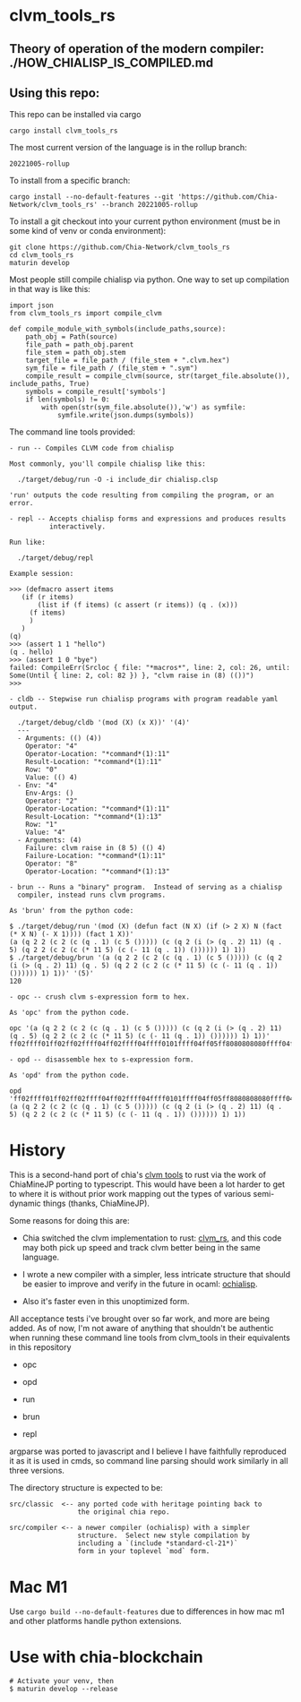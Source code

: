 clvm_tools_rs
=

Theory of operation of the modern compiler: ./HOW_CHIALISP_IS_COMPILED.md
-

Using this repo:
-

This repo can be installed via cargo

    cargo install clvm_tools_rs
    
The most current version of the language is in the rollup branch:

    20221005-rollup

To install from a specific branch:

    cargo install --no-default-features --git 'https://github.com/Chia-Network/clvm_tools_rs' --branch 20221005-rollup
    
To install a git checkout into your current python environment (must be in some kind of venv or conda environment):

    git clone https://github.com/Chia-Network/clvm_tools_rs
    cd clvm_tools_rs
    maturin develop
    
Most people still compile chialisp via python.  One way to set up compilation
in that way is like this:

    import json
    from clvm_tools_rs import compile_clvm

    def compile_module_with_symbols(include_paths,source):
        path_obj = Path(source)
        file_path = path_obj.parent
        file_stem = path_obj.stem
        target_file = file_path / (file_stem + ".clvm.hex")
        sym_file = file_path / (file_stem + ".sym")
        compile_result = compile_clvm(source, str(target_file.absolute()), include_paths, True)
        symbols = compile_result['symbols']
        if len(symbols) != 0:
            with open(str(sym_file.absolute()),'w') as symfile:
                symfile.write(json.dumps(symbols))

The command line tools provided:

    - run -- Compiles CLVM code from chialisp

    Most commonly, you'll compile chialisp like this:

      ./target/debug/run -O -i include_dir chialisp.clsp
    
    'run' outputs the code resulting from compiling the program, or an error.
    
    - repl -- Accepts chialisp forms and expressions and produces results
              interactively.
              
    Run like:
    
      ./target/debug/repl
      
    Example session:
    
    >>> (defmacro assert items
       (if (r items)
           (list if (f items) (c assert (r items)) (q . (x)))
         (f items)
         )
       )
    (q)
    >>> (assert 1 1 "hello")
    (q . hello)
    >>> (assert 1 0 "bye")
    failed: CompileErr(Srcloc { file: "*macros*", line: 2, col: 26, until: Some(Until { line: 2, col: 82 }) }, "clvm raise in (8) (())")
    >>> 

    - cldb -- Stepwise run chialisp programs with program readable yaml output.
    
      ./target/debug/cldb '(mod (X) (x X))' '(4)'
      ---
      - Arguments: (() (4))
        Operator: "4"
        Operator-Location: "*command*(1):11"
        Result-Location: "*command*(1):11"
        Row: "0"
        Value: (() 4)
      - Env: "4"
        Env-Args: ()
        Operator: "2"
        Operator-Location: "*command*(1):11"
        Result-Location: "*command*(1):13"
        Row: "1"
        Value: "4"
      - Arguments: (4)
        Failure: clvm raise in (8 5) (() 4)
        Failure-Location: "*command*(1):11"
        Operator: "8"
        Operator-Location: "*command*(1):13"

    - brun -- Runs a "binary" program.  Instead of serving as a chialisp
      compiler, instead runs clvm programs.
    
    As 'brun' from the python code:
    
    $ ./target/debug/run '(mod (X) (defun fact (N X) (if (> 2 X) N (fact (* X N) (- X 1)))) (fact 1 X))'
    (a (q 2 2 (c 2 (c (q . 1) (c 5 ())))) (c (q 2 (i (> (q . 2) 11) (q . 5) (q 2 2 (c 2 (c (* 11 5) (c (- 11 (q . 1)) ()))))) 1) 1))
    $ ./target/debug/brun '(a (q 2 2 (c 2 (c (q . 1) (c 5 ())))) (c (q 2 (i (> (q . 2) 11) (q . 5) (q 2 2 (c 2 (c (* 11 5) (c (- 11 (q . 1)) ()))))) 1) 1))' '(5)'
    120
    
    - opc -- crush clvm s-expression form to hex.
    
    As 'opc' from the python code.
    
    opc '(a (q 2 2 (c 2 (c (q . 1) (c 5 ())))) (c (q 2 (i (> (q . 2) 11) (q . 5) (q 2 2 (c 2 (c (* 11 5) (c (- 11 (q . 1)) ()))))) 1) 1))'
    ff02ffff01ff02ff02ffff04ff02ffff04ffff0101ffff04ff05ff8080808080ffff04ffff01ff02ffff03ffff15ffff0102ff0b80ffff0105ffff01ff02ff02ffff04ff02ffff04ffff12ff0bff0580ffff04ffff11ff0bffff010180ff808080808080ff0180ff018080
    
    - opd -- disassemble hex to s-expression form.
    
    As 'opd' from the python code.
    
    opd 'ff02ffff01ff02ff02ffff04ff02ffff04ffff0101ffff04ff05ff8080808080ffff04ffff01ff02ffff03ffff15ffff0102ff0b80ffff0105ffff01ff02ff02ffff04ff02ffff04ffff12ff0bff0580ffff04ffff11ff0bffff010180ff808080808080ff0180ff018080'
    (a (q 2 2 (c 2 (c (q . 1) (c 5 ())))) (c (q 2 (i (> (q . 2) 11) (q . 5) (q 2 2 (c 2 (c (* 11 5) (c (- 11 (q . 1)) ()))))) 1) 1))

History
=

This is a second-hand port of chia's [clvm tools](https://github.com/Chia-Network/clvm_tools/) to rust via the work of
ChiaMineJP porting to typescript.  This would have been a lot harder to
get to where it is without prior work mapping out the types of various
semi-dynamic things (thanks, ChiaMineJP).

Some reasons for doing this are:

 - Chia switched the clvm implementation to rust: [clvm_rs](https://github.com/Chia-Network/clvm_rs), and this code may both pick up speed and track clvm better being in the same language.
 
 - I wrote a new compiler with a simpler, less intricate structure that should be easier to improve and verify in the future in ocaml: [ochialisp](https://github.com/prozacchiwawa/ochialisp).

 - Also it's faster even in this unoptimized form.

All acceptance tests i've brought over so far work, and more are being added.
As of now, I'm not aware of anything that shouldn't be authentic when running
these command line tools from clvm_tools in their equivalents in this repository

 - opc
 
 - opd
 
 - run
 
 - brun

 - repl
 
argparse was ported to javascript and I believe I have faithfully reproduced it
as it is used in cmds, so command line parsing should work similarly in all three
versions.

The directory structure is expected to be:

    src/classic  <-- any ported code with heritage pointing back to
                     the original chia repo.
                    
    src/compiler <-- a newer compiler (ochialisp) with a simpler
                     structure.  Select new style compilation by
                     including a `(include *standard-cl-21*)`
                     form in your toplevel `mod` form.

Mac M1
===

Use ```cargo build --no-default-features``` due to differences in how mac m1 and
other platforms handle python extensions.

Use with chia-blockchain
===

    # Activate your venv, then
    $ maturin develop --release


